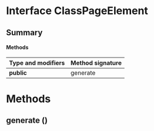 Interface ClassPageElement
==========================
Summary
-------
#### Methods
| Type and modifiers | Method signature |
| ------------------ | ---------------- |
| **public**         | generate         |
Methods
=======
generate ()
-----------



